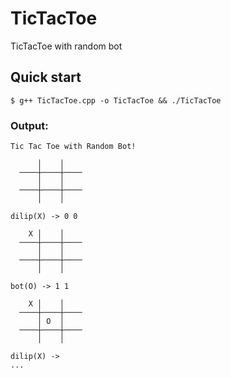 # TicTacToe 

TicTacToe with random bot 

## Quick start

``` Console
$ g++ TicTacToe.cpp -o TicTacToe && ./TicTacToe
```

### Output:
``` Console 
Tic Tac Toe with Random Bot!

      │    │     
  ────┼────┼────  
      │    │     
  ────┼────┼────  
      │    │     
  
dilip(X) -> 0 0

    X │    │     
  ────┼────┼────  
      │    │     
  ────┼────┼────  
      │    │     
  
bot(O) -> 1 1

    X │    │     
  ────┼────┼────  
      │ O  │     
  ────┼────┼────  
      │    │     
  
dilip(X) -> 
...
```
